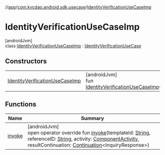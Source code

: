 //[app](../../../index.md)/[com.kycdao.android.sdk.usecase](../index.md)/[IdentityVerificationUseCaseImp](index.md)

# IdentityVerificationUseCaseImp

[androidJvm]\
class [IdentityVerificationUseCaseImp](index.md) : [IdentityVerificationUseCase](../-identity-verification-use-case/index.md)

## Constructors

| | |
|---|---|
| [IdentityVerificationUseCaseImp](-identity-verification-use-case-imp.md) | [androidJvm]<br>fun [IdentityVerificationUseCaseImp](-identity-verification-use-case-imp.md)() |

## Functions

| Name | Summary |
|---|---|
| [invoke](invoke.md) | [androidJvm]<br>open operator override fun [invoke](invoke.md)(templateId: [String](https://kotlinlang.org/api/latest/jvm/stdlib/kotlin/-string/index.html), referenceID: [String](https://kotlinlang.org/api/latest/jvm/stdlib/kotlin/-string/index.html), activity: [ComponentActivity](https://developer.android.com/reference/kotlin/androidx/activity/ComponentActivity.html), resultContinuation: [Continuation](https://kotlinlang.org/api/latest/jvm/stdlib/kotlin.coroutines/-continuation/index.html)&lt;InquiryResponse&gt;) |
